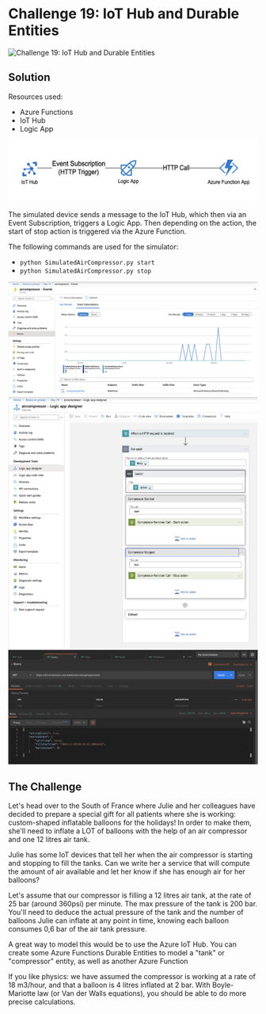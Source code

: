 # Challenge 19: IoT Hub and Durable Entities

![Challenge 19: IoT Hub and Durable Entities](https://res.cloudinary.com/jen-looper/image/upload/v1576003473/images/challenge-19_lhfnyf.jpg)

## Solution

Resources used:
* Azure Functions
* IoT Hub
* Logic App

![Design](screenshots/design.png)

The simulated device sends a message to the IoT Hub, which then via an Event Subscription, triggers a Logic App. Then depending on the action, the start of stop action is triggered via the Azure Function.

The following commands are used for the simulator:
* `python SimulatedAirCompressor.py start`
* `python SimulatedAirCompressor.py stop`

![Event Subscription](screenshots/event-subscription.png)
![Logic App](screenshots/logic-app.png)
![Query](screenshots/query-api.png)

## The Challenge

Let's head over to the South of France where Julie and her colleagues have decided to prepare a special gift for all patients where she is working: custom-shaped inflatable balloons for the holidays! In order to make them, she'll need to inflate a LOT of balloons with the help of an air compressor and one 12 litres air tank.

Julie has some IoT devices that tell her when the air compressor is starting and stopping to fill the tanks. Can we write her a service that will compute the amount of air available and let her know if she has enough air for her balloons?

Let's assume that our compressor is filling a 12 litres air tank, at the rate of 25 bar (around 360psi) per minute. The max pressure of the tank is 200 bar. You'll need to deduce the actual pressure of the tank and the number of balloons Julie can inflate at any point in time, knowing each balloon consumes 0,6 bar of the air tank pressure.

A great way to model this would be to use the Azure IoT Hub. You can create some Azure Functions Durable Entities to model a "tank" or "compressor" entity, as well as another Azure Function

If you like physics: we have assumed the compressor is working at a rate of 18 m3/hour, and that a balloon is 4 litres inflated at 2 bar. With Boyle-Mariotte law (or Van der Walls equations), you should be able to do more precise calculations.
